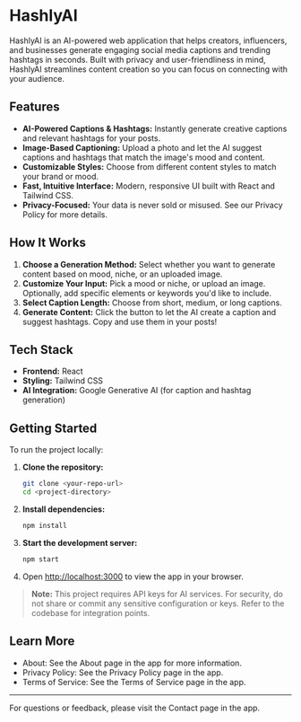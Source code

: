 # HashlyAI

HashlyAI is an AI-powered web application that helps creators, influencers, and businesses generate engaging social media captions and trending hashtags in seconds. Built with privacy and user-friendliness in mind, HashlyAI streamlines content creation so you can focus on connecting with your audience.

## Features

- **AI-Powered Captions & Hashtags:** Instantly generate creative captions and relevant hashtags for your posts.
- **Image-Based Captioning:** Upload a photo and let the AI suggest captions and hashtags that match the image's mood and content.
- **Customizable Styles:** Choose from different content styles to match your brand or mood.
- **Fast, Intuitive Interface:** Modern, responsive UI built with React and Tailwind CSS.
- **Privacy-Focused:** Your data is never sold or misused. See our Privacy Policy for more details.

## How It Works

1. **Choose a Generation Method:** Select whether you want to generate content based on mood, niche, or an uploaded image.
2. **Customize Your Input:** Pick a mood or niche, or upload an image. Optionally, add specific elements or keywords you'd like to include.
3. **Select Caption Length:** Choose from short, medium, or long captions.
4. **Generate Content:** Click the button to let the AI create a caption and suggest hashtags. Copy and use them in your posts!

## Tech Stack

- **Frontend:** React
- **Styling:** Tailwind CSS
- **AI Integration:** Google Generative AI (for caption and hashtag generation)

## Getting Started

To run the project locally:

1. **Clone the repository:**
   ```bash
   git clone <your-repo-url>
   cd <project-directory>
   ```
2. **Install dependencies:**
   ```bash
   npm install
   ```
3. **Start the development server:**
   ```bash
   npm start
   ```
4. Open [http://localhost:3000](http://localhost:3000) to view the app in your browser.

> **Note:** This project requires API keys for AI services. For security, do not share or commit any sensitive configuration or keys. Refer to the codebase for integration points.

## Learn More
- About: See the About page in the app for more information.
- Privacy Policy: See the Privacy Policy page in the app.
- Terms of Service: See the Terms of Service page in the app.

---

For questions or feedback, please visit the Contact page in the app. 